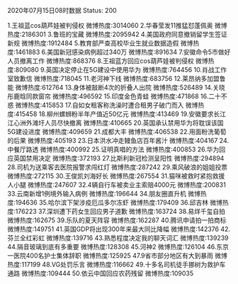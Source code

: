 2020年07月15日08时数据
Status: 200

1.王祖蓝cos葫芦娃被判侵权               微博热度:3014060
2.华春莹发11推猛怼蓬佩奥                微博热度:2186301
3.鲁班的宝藏                            微博热度:2095942
4.美国政府同意撤销留学生签证新规        微博热度:1912484
5.教育部严查高校毕业生就业数据造假      微博热度:1461883
6.美国新冠感染病例超过340万             微博热度:891634
7.安徽命令5市做好人员撤离工作           微博热度:868376
8.王祖蓝方回应cos葫芦娃被判侵权         微博热度:809080
9.英国决定停止在5G建设中使用华为        微博热度:764456
10.肖战工作室致歉信                      微博热度:718045
11.老河神下线                           微博热度:683756
12.莱昂纳多加盟鲁能                     微博热度:612764
13.身体被敲断4次的折叠人出院            微博热度:526489
14.关晓彤鹿晗同款窗帘                   微博热度:496592
15.印度金色青蛙                         微博热度:471868
16.二十不惑                             微博热度:415853
17.自如女租客称洗澡时遭合租男子破门而入 微博热度:415458
18.柳州螺蛳粉半年产值近50亿元           微博热度:413469
19.安徽要求长江江心洲外滩圩人员尽快撤离 微博热度:410665
20.英国承认禁用华为将耽误该国5G建设进度 微博热度:409659
21.成都大丰                             微博热度:406538
22.用面粉洗葡萄的后果                   微博热度:405193
23.日本洪水冲走鳗鱼店百年酱汁           微博热度:404167
24.中餐厅路透                           微博热度:400992
25.证明真唱的方法                       微博热度:400853
26.华为回应英国禁用决定                 微博热度:372193
27.比斯利新冠检测呈阳性                 微博热度:294894
28.司机为送乘客去医院报警求闯红灯       微博热度:287242
29.乘风破浪的姐姐投票                   微博热度:272115
30.王俊凯刘海好长                       微博热度:267554
31.猫咪被救时紧抱救援人小腿             微博热度:247607
32.4辆自行车被卖业主索赔4000元          微博热度:200831
33.云南新增1例境外输入病例              微博热度:196644
34.朋友圈直升机                         微博热度:194636
35.哈尔滨下架涉疫厄瓜多尔冻虾           微博热度:179409
36.邱吉林                               微博热度:176223
37.深圳遭下药女生回应男子道歉           微博热度:163724
38.易烊千玺自拍                         微博热度:162675
39.乐队的夏天阵容                       微博热度:162287
40.腾讯申请拍一拍商标                   微博热度:149751
41.英国GDP将出现300年来最大同比降幅     微博热度:142376
42.芬兰全红彩虹                         微博热度:139716
43.熟悉程度决定我的聊天词汇             微博热度:139239
44.隔音玻璃到底有多重要                 微博热度:128308
45.河神2                                微博热度:126104
46.东京一医院400名护士集体辞职          微博热度:125925
47.9省市部分地区有大到暴雨              微博热度:117199
48.VG处罚乐言                           微博热度:116662
49.十多名司机徒手挪树为救护车通路       微博热度:109444
50.依云中国回应农药残留                 微博热度:109035
